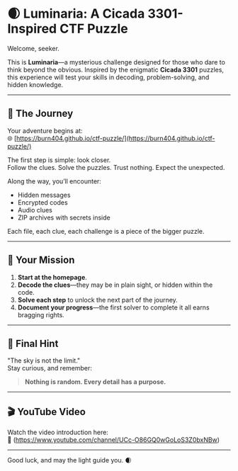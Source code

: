 # 🌒 Luminaria: A Cicada 3301-Inspired CTF Puzzle

Welcome, seeker.  

This is **Luminaria**—a mysterious challenge designed for those who dare to think beyond the obvious. Inspired by the enigmatic **Cicada 3301** puzzles, this experience will test your skills in decoding, problem-solving, and hidden knowledge.  

---

## 🧩 The Journey

Your adventure begins at:  
🌐 [https://burn404.github.io/ctf-puzzle/](https://burn404.github.io/ctf-puzzle/)  

The first step is simple: look closer.  
Follow the clues. Solve the puzzles. Trust nothing. Expect the unexpected.  

Along the way, you’ll encounter:  
- Hidden messages  
- Encrypted codes  
- Audio clues  
- ZIP archives with secrets inside  

Each file, each clue, each challenge is a piece of the bigger puzzle.  

---

## 🔑 Your Mission

1. **Start at the homepage**.  
2. **Decode the clues**—they may be in plain sight, or hidden within the code.  
3. **Solve each step** to unlock the next part of the journey.  
4. **Document your progress**—the first solver to complete it all earns bragging rights.  

---

## 🌌 Final Hint

"The sky is not the limit."  
Stay curious, and remember:  
> **Nothing is random. Every detail has a purpose.**  

---

## 🎬 YouTube Video  

Watch the video introduction here:  
🔗 (https://www.youtube.com/channel/UCc-O86GQ0wGoLoS3Z0bxNBw)

---

Good luck, and may the light guide you. 🌒  
